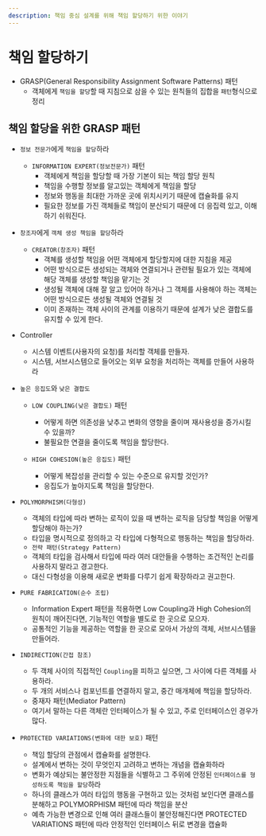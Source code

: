 ```yaml
---
description: 책임 중심 설계를 위해 책임 할당하기 위한 이야기
---
```


# 책임 할당하기

- GRASP(General Responsibility Assignment Software Patterns) 패턴
    - 객체에게 `책임을 할당`할 때 지침으로 삼을 수 있는 원칙들의 집합을 `패턴`형식으로 정리
    

## 책임 할당을 위한 GRASP 패턴

- `정보 전문가`에게 `책임을 할당`하라
    - `INFORMATION EXPERT(정보전문가)` 패턴
        - 객체에게 책임을 할당할 때 가장 기본이 되는 책임 할당 원칙
        - 책임을 수행할 정보를 알고있는 객체에게 책임을 할당
        - 정보와 행동을 최대한 가까운 곳에 위치시키기 때문에 캡슐화를 유지
        - 필요한 정보를 가진 객체들로 책임이 분산되기 때문에 더 응집력 있고, 이해하기 쉬워진다.
          
- `창조자`에게 `객체 생성 책임을 할당`하라
    - `CREATOR(창조자)` 패턴
        - 객쳬를 생성할 책임을 어떤 객체에게 할당할지에 대한 지침을 제공
        - 어떤 방식으로든 생성되는 객체와 연결되거나 관련될 필요가 있는 객체에 해당 객체를 생성할 책임을 맡기는 것
        - 생성될 객체에 대해 잘 알고 있어야 하거나 그 객체를 사용해야 하는 객체는 어떤 방식으로든 생성될 객체와 연결될 것 
        - 이미 존재하는 객체 사이의 관계를 이용하기 때문에 설계가 낮은 결합도를 유지할 수 있게 한다.


- Controller
    - 시스템 이벤트(사용자의 요청)를 처리할 객체를 만들자.
    - 시스템, 서브시스템으로 들어오는 외부 요청을 처리하는 객체를 만들어 사용하라
    
- `높은 응집도`와 `낮은 결합도`
    - `LOW COUPLING(낮은 결합도)` 패턴
        - 어떻게 하면 의존성을 낮추고 변화의 영향을 줄이며 재사용성을 증가시킬 수 있을까?
        - 불필요한 연결을 줄이도록 책임을 할당한다.

    - `HIGH COHESION(높은 응집도)` 패턴
        - 어떻게 복잡성을 관리할 수 있는 수준으로 유지할 것인가?
        - 응집도가 높아지도록 책임을 할당한다.

- `POLYMORPHISM(다형성)`
    - 객체의 타입에 따라 변하는 로직이 있을 때 변하는 로직을 담당할 책임을 어떻게 할당해야 하는가?
    - 타입을 명시적으로 정의하고 각 타입에 다형적으로 행동하는 책임을 할당하라.
    - `전략 패턴(Strategy Pattern)`
    - 객체의 타입을 검사해서 타입에 따라 여러 대안들을 수행하는 조건적인 논리를 사용하지 말라고 경고한다. 
    - 대신 다형성을 이용해 새로운 변화를 다루기 쉽게 확장하라고 권고한다.


- `PURE FABRICATION(순수 조립)`
    - Information Expert 패턴을 적용하면 Low Coupling과 High Cohesion의 원칙이 깨어진다면, 
      기능적인 역할을 별도로 한 곳으로 모으자.
    - 공통적인 기능을 제공하는 역할을 한 곳으로 모아서 가상의 객체, 서브시스템을 만들어라.

- `INDIRECTION(간접 참조)`
    - 두 객체 사이의 직접적인 `Coupling`을 피하고 싶으면, 그 사이에 다른 객체를 사용하라.
    - 두 개의 서비스나 컴포넌트를 연결하지 말고, 중간 매개체에 책임을 할당하라.
    - 중재자 패턴(Mediator Pattern)
    - 여기서 말하는 다른 객체란 인터페이스가 될 수 있고, 주로 인터페이스인 경우가 많다.
    
- `PROTECTED VARIATIONS(변화에 대한 보호)` 패턴
    - 책임 할당의 관점에서 캡슐화를 설명한다.
    - 설계에서 변하는 것이 무엇인지 고려하고 변하는 개념을 캡슐화하라
    - 변화가 예상되는 불안정한 지점들을 식별하고 그 주위에 안정된 `인터페이스를 형성하도록 책임을 할당`하라
    - 하나의 클래스가 여러 타입의 행동을 구현하고 있는 것처럼 보인다면 클래스를 분해하고 POLYMORPHISM 패턴에 따라 책임을 분산
    - 예측 가능한 변경으로 인해 여러 클래스들이 불안정해진다면 PROTECTED VARIATIONS 패턴에 따라 안정적인 인터페이스 뒤로 변경을 캡슐화
